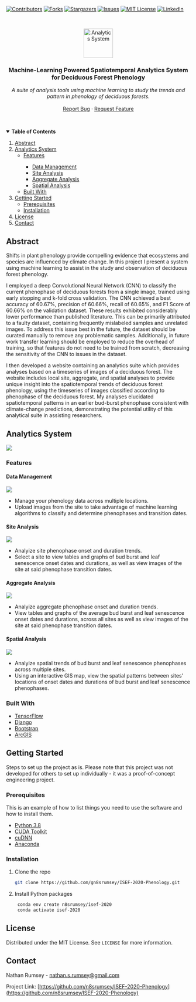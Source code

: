 [![Contributors][contributors-shield]][contributors-url]
[![Forks][forks-shield]][forks-url]
[![Stargazers][stars-shield]][stars-url]
[![Issues][issues-shield]][issues-url]
[![MIT License][license-shield]][license-url]
[![LinkedIn][linkedin-shield]][linkedin-url]



<!-- PROJECT LOGO -->
<br />
<p align="center">
  <a href="https://github.com/n8srumsey/ISEF-2020-Phenology">
    <img src="readme_images/logo.png" alt="Analytics System" width=80>
  </a>

  <h3 align="center"><b>Machine-Learning Powered Spatiotemporal Analytics System for Deciduous Forest Phenology</b></h3>

  <p align="center">
    <i>A suite of analysis tools using machine learning to study the trends and pattern in phenology of deciduous forests.</i>
    <br />
    <br />
    <a href="https://github.com/n8srumsey/ISEF-2020-Phenology/issues">Report Bug</a>
    ·
    <a href="https://github.com/n8srumsey/ISEF-2020-Phenology/issues">Request Feature</a>
  </p>
<br />
</p>




<!-- TABLE OF CONTENTS -->
<details open="open">
  <summary> <b> Table of Contents </b> </summary>
  <ol>
    <li> 
      <a href="#abstract">Abstract</a>
    </li>
    <li>
      <a href="#analytics-system">Analytics System</a>
      <ul>
        <li><a href="#features">Features</a></li>
        <ul><li><a href="#data-management">Data Management</a></li>
        <li><a href="#site-analysis">Site Analysis</a></li>
        <li><a href="#aggregate-analysis">Aggregate Analysis</a></li>
        <li><a href="#spatial-analysis">Spatial Analysis</a></li>
      </ul>
      <li><a href="#built-with">Built With</a></li>
      </ul>
    </li>
    <li>
      <a href="#getting-started">Getting Started</a>
      <ul>
        <li><a href="#prerequisites">Prerequisites</a></li>
        <li><a href="#installation">Installation</a></li>
      </ul>
    </li>
    <li><a href="#license">License</a></li>
    <li><a href="#contact">Contact</a></li>
  </ol>
</details>



<!-- ABOUT THE PROJECT -->
## Abstract
Shifts in plant phenology provide compelling evidence that ecosystems and species are influenced by climate change. In this project I present a system using machine learning to assist in the study and observation of deciduous forest phenology.

I employed a deep Convolutional Neural Network (CNN) to classify the current phenophase of deciduous forests from a single image, trained using early stopping and k-fold cross validation. The CNN achieved a best accuracy of 60.67%, precision of 60.66%, recall of 60.65%, and F1 Score of 60.66% on the validation dataset. These results exhibited considerably lower performance than published literature. This can be primarily attributed to a faulty dataset, containing frequently mislabeled samples and unrelated images. To address this issue best in the future, the dataset should be curated manually to remove any problematic samples. Additionally, in future work transfer learning should be employed to reduce the overhead of training, so that features do not need to be trained from scratch, decreasing the sensitivity of the CNN to issues in the dataset.

I then developed a website containing an analytics suite which provides analyses based on a timeseries of images of a deciduous forest. The website includes local site, aggregate, and spatial analyses to provide unique insight into the spatiotemporal trends of deciduous forest phenology, using the timeseries of images classified according to phenophase of the deciduous forest. My analyses elucidated spatiotemporal patterns in an earlier bud-burst phenophase consistent with climate-change predictions, demonstrating the potential utility of this analytical suite in assisting researchers.  

## Analytics System

<img src="readme_images/HomePage.png">

### **Features**

#### Data Management

<img src="readme_images/DataManagement.png"> 

- Manage your phenology data across multiple locations.
- Upload images from the site to take advantage of machine learning algorithms to classify and determine phenophases and transition dates.

#### Site Analysis

<img src="readme_images/SiteAnalysis1.png">

- Analyize site phenophase onset and duration trends.
- Select a site to view tables and graphs of bud burst and leaf senescence onset dates and durations, as well as view images of the site at said phenophase transition dates.

#### Aggregate Analysis

<img src="readme_images/AggregateAnalysis.png">

- Analyize aggregate phenophase onset and duration trends.
- View tables and graphs of the average bud burst and leaf senescence onset dates and durations, across all sites as well as view images of the site at said phenophase transition dates.

#### Spatial Analysis

<img src="readme_images/SpatialAnalysis.png">

- Analyize spatial trends of bud burst and leaf senescence phenophases across multiple sites.
- Using an interactive GIS map, view the spatial patterns between sites' locations of onset dates and durations of bud burst and leaf senescence phenophases.

### Built With

* [TensorFlow](https://www.tensorflow.org/)
* [Django](https://www.djangoproject.com/)
* [Bootstrap](https://getbootstrap.com/)
* [ArcGIS](https://developers.arcgis.com/javascript/latest/)



<!-- GETTING STARTED -->
## Getting Started

Steps to set up the project as is. Please note that this project was not developed for others to set up individually - it was a proof-of-concept engineering project.

### Prerequisites

This is an example of how to list things you need to use the software and how to install them.

* [Python 3.8](https://www.python.org/)
* [CUDA Toolkit](https://developer.nvidia.com/cuda-toolkit)
* [cuDNN](https://developer.nvidia.com/cudnn)
* [Anaconda](https://anaconda.org)

### Installation

1. Clone the repo

   ```sh
   git clone https://github.com/gn8srumsey/ISEF-2020-Phenology.git
   ```

2. Install Python packages

   ```sh
    conda env create n8srumsey/isef-2020
    conda activate isef-2020
   ```

<!-- LICENSE -->
## License

Distributed under the MIT License. See `LICENSE` for more information.

<!-- CONTACT -->
## Contact

Nathan Rumsey - nathan.s.rumsey@gmail.com

Project Link: [https://github.com/n8srumsey/ISEF-2020-Phenology](https://github.com/n8srumsey/ISEF-2020-Phenology)

[contributors-shield]: https://img.shields.io/github/contributors/n8srumsey/ISEF-2020-Phenology.svg?style=for-the-badge
[contributors-url]: https://github.com/n8srumsey/ISEF-2020-Phenology/graphs/contributors
[forks-shield]: https://img.shields.io/github/forks/n8srumsey/ISEF-2020-Phenology.svg?style=for-the-badge
[forks-url]: https://github.com/n8srumsey/ISEF-2020-Phenology/network/members
[stars-shield]: https://img.shields.io/github/stars/n8srumsey/ISEF-2020-Phenology.svg?style=for-the-badge
[stars-url]: https://github.com/n8srumsey/ISEF-2020-Phenology/stargazers
[issues-shield]: https://img.shields.io/github/issues/n8srumsey/ISEF-2020-Phenology.svg?style=for-the-badge
[issues-url]: https://github.com/n8srumsey/ISEF-2020-Phenology/issues
[license-shield]: https://img.shields.io/github/license/n8srumsey/ISEF-2020-Phenology?label=license&style=for-the-badge
[license-url]: https://github.com/n8srumsey/ISEF-2020-Phenology/blob/master/LICENSE.txt
[linkedin-shield]: https://img.shields.io/badge/-LinkedIn-black.svg?style=for-the-badge&logo=linkedin&colorB=555
[linkedin-url]: https://www.linkedin.com/in/nathan-rumsey-66ab1320a/

